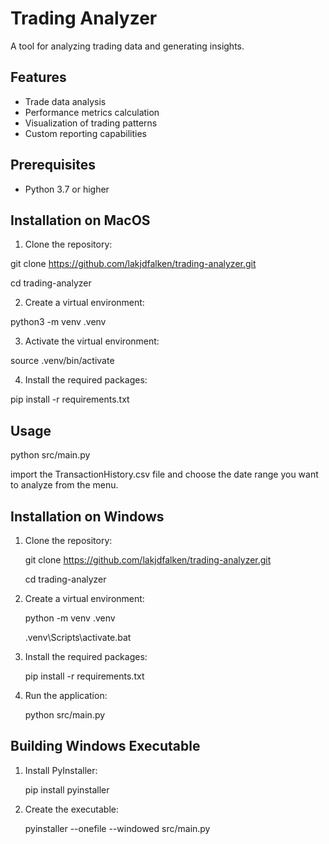 # Trading Analyzer

A tool for analyzing trading data and generating insights.

## Features

- Trade data analysis
- Performance metrics calculation
- Visualization of trading patterns
- Custom reporting capabilities

## Prerequisites

- Python 3.7 or higher

## Installation on MacOS

1. Clone the repository:

git clone https://github.com/lakjdfalken/trading-analyzer.git

cd trading-analyzer

2. Create a virtual environment:

python3 -m venv .venv

3. Activate the virtual environment:

source .venv/bin/activate

4. Install the required packages:

pip install -r requirements.txt

## Usage
python src/main.py

import the TransactionHistory.csv file and choose the date range you want to analyze from the menu.


## Installation on Windows

1. Clone the repository:
    
    git clone https://github.com/lakjdfalken/trading-analyzer.git

    cd trading-analyzer

2. Create a virtual environment:
  
    python -m venv .venv
  
    .venv\Scripts\activate.bat

3. Install the required packages: 
  
    pip install -r requirements.txt
    
4. Run the application:
  
    python src/main.py

## Building Windows Executable

1. Install PyInstaller:
  
    pip install pyinstaller

2. Create the executable:
  
    pyinstaller --onefile --windowed src/main.py